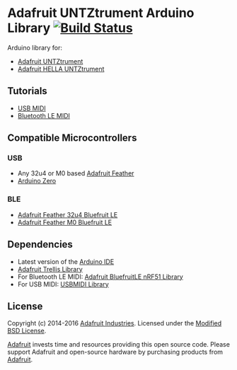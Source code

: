 # Adafruit UNTZtrument Arduino Library [![Build Status](https://github.com/adafruit/Adafruit_UNTZtrument/workflows/Arduino%20Library%20CI/badge.svg)](https://github.com/adafruit/Adafruit_UNTZtrument/actions)

Arduino library for:

* [Adafruit UNTZtrument](https://www.adafruit.com/product/1929)
* [Adafruit HELLA UNTZtrument](https://www.adafruit.com/products/1999)

## Tutorials

* [USB MIDI](https://learn.adafruit.com/untztrument-trellis-midi-instrument)
* [Bluetooth LE MIDI](https://learn.adafruit.com/wireless-untztrument-using-ble-midi)

## Compatible Microcontrollers

### USB

* Any 32u4 or M0 based [Adafruit Feather](https://www.adafruit.com/feather)
* [Arduino Zero](https://www.adafruit.com/products/2843)

### BLE

* [Adafruit Feather 32u4 Bluefruit LE](https://www.adafruit.com/products/2829)
* [Adafruit Feather M0 Bluefruit LE](https://www.adafruit.com/products/2995)

## Dependencies

* Latest version of the [Arduino IDE](https://www.arduino.cc/en/Main/Software)
* [Adafruit Trellis Library](https://github.com/adafruit/Adafruit_Trellis_Library)
* For Bluetooth LE MIDI: [Adafruit BluefruitLE nRF51 Library](https://github.com/adafruit/Adafruit_BluefruitLE_nRF51)
* For USB MIDI: [USBMIDI Library](https://github.com/arduino-libraries/MIDIUSB)

## License
Copyright (c) 2014-2016 [Adafruit Industries](https://adafruit.com). Licensed under the [Modified BSD License](/LICENSE?raw=true).

[Adafruit](https://adafruit.com) invests time and resources providing this open source code.
Please support Adafruit and open-source hardware by purchasing products from [Adafruit](https://adafruit.com).
